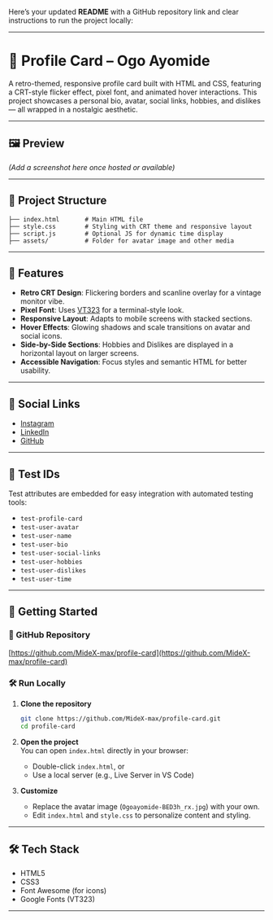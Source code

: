 Here’s your updated **README** with a GitHub repository link and clear instructions to run the project locally:

---

# 💾 Profile Card – Ogo Ayomide

A retro-themed, responsive profile card built with HTML and CSS, featuring a CRT-style flicker effect, pixel font, and animated hover interactions. This project showcases a personal bio, avatar, social links, hobbies, and dislikes — all wrapped in a nostalgic aesthetic.

---

## 🖼️ Preview

*(Add a screenshot here once hosted or available)*

---

## 📁 Project Structure

```
├── index.html       # Main HTML file
├── style.css        # Styling with CRT theme and responsive layout
├── script.js        # Optional JS for dynamic time display
├── assets/          # Folder for avatar image and other media
```

---

## 🎨 Features

- **Retro CRT Design**: Flickering borders and scanline overlay for a vintage monitor vibe.
- **Pixel Font**: Uses [VT323](https://fonts.google.com/specimen/VT323) for a terminal-style look.
- **Responsive Layout**: Adapts to mobile screens with stacked sections.
- **Hover Effects**: Glowing shadows and scale transitions on avatar and social icons.
- **Side-by-Side Sections**: Hobbies and Dislikes are displayed in a horizontal layout on larger screens.
- **Accessible Navigation**: Focus styles and semantic HTML for better usability.

---

## 🔗 Social Links

- [Instagram](https://www.instagram.com/http.mide1)
- [LinkedIn](https://www.linkedin.com/in/bankole-ogoayomide-926168305/)
- [GitHub](https://github.com/MideX-max)

---

## 🧪 Test IDs

Test attributes are embedded for easy integration with automated testing tools:

- `test-profile-card`
- `test-user-avatar`
- `test-user-name`
- `test-user-bio`
- `test-user-social-links`
- `test-user-hobbies`
- `test-user-dislikes`
- `test-user-time`

---

## 🚀 Getting Started

### 🔗 GitHub Repository

[https://github.com/MideX-max/profile-card](https://github.com/MideX-max/profile-card)

### 🛠️ Run Locally

1. **Clone the repository**  
   ```bash
   git clone https://github.com/MideX-max/profile-card.git
   cd profile-card
   ```

2. **Open the project**  
   You can open `index.html` directly in your browser:
   - Double-click `index.html`, or
   - Use a local server (e.g., Live Server in VS Code)

3. **Customize**  
   - Replace the avatar image (`Ogoayomide-BED3h_rx.jpg`) with your own.
   - Edit `index.html` and `style.css` to personalize content and styling.

---

## 🛠️ Tech Stack

- HTML5
- CSS3
- Font Awesome (for icons)
- Google Fonts (VT323)

---

